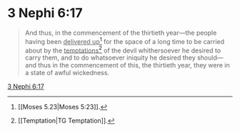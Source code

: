 # 3 Nephi 6:17

> And thus, in the commencement of the thirtieth year—the people having been <u>delivered up</u>[^a] for the space of a long time to be carried about by the <u>temptations</u>[^b] of the devil whithersoever he desired to carry them, and to do whatsoever iniquity he desired they should—and thus in the commencement of this, the thirtieth year, they were in a state of awful wickedness.

[3 Nephi 6:17](https://www.churchofjesuschrist.org/study/scriptures/bofm/3-ne/6?lang=eng&id=p17#p17)


[^a]: [[Moses 5.23|Moses 5:23]].  
[^b]: [[Temptation|TG Temptation]].  
